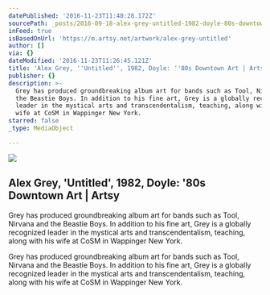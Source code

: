 ```yaml
---
datePublished: '2016-11-23T11:40:28.172Z'
sourcePath: _posts/2016-09-18-alex-grey-untitled-1982-doyle-80s-downtown-art-or-arts.md
inFeed: true
isBasedOnUrl: 'https://m.artsy.net/artwork/alex-grey-untitled'
author: []
via: {}
dateModified: '2016-11-23T11:26:45.121Z'
title: 'Alex Grey, ''Untitled'', 1982, Doyle: ''80s Downtown Art | Artsy'
publisher: {}
description: >-
  Grey has produced groundbreaking album art for bands such as Tool, Nirvana and
  the Beastie Boys. In addition to his fine art, Grey is a globally recognized
  leader in the mystical arts and transcendentalism, teaching, along with his
  wife at CoSM in Wappinger New York.
starred: false
_type: MediaObject

---
```

<article style=""><img src="https://imgflo.herokuapp.com/graph/2b2431f8e7ba7b0/b11a7f866a57e31f4ff21a596ab4e854/noop.jpg?input=https%3A%2F%2Fd32dm0rphc51dk.cloudfront.net%2FHoIOfopr9xyHiZWlXo-wdA%2Fnormalized.jpg" /><h1>Alex Grey, 'Untitled', 1982, Doyle: '80s Downtown Art | Artsy</h1><p>Grey has produced groundbreaking album art for bands such as Tool, Nirvana and the Beastie Boys. In addition to his fine art, Grey is a globally recognized leader in the mystical arts and transcendentalism, teaching, along with his wife at CoSM in Wappinger New York.</p></article>

Grey has produced groundbreaking album art for bands such as Tool, Nirvana and the Beastie Boys. In addition to his fine art, Grey is a globally recognized leader in the mystical arts and transcendentalism, teaching, along with his wife at CoSM in Wappinger New York.